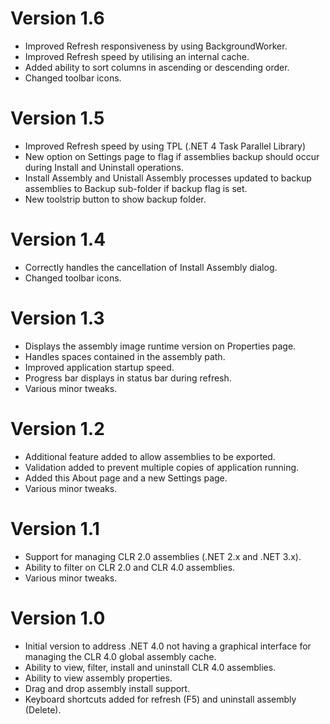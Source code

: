 # Version 1.6
- Improved Refresh responsiveness by using BackgroundWorker.
- Improved Refresh speed by utilising an internal cache.
- Added ability to sort columns in ascending or descending order.
- Changed toolbar icons.

# Version 1.5
- Improved Refresh speed by using TPL (.NET 4 Task Parallel Library)
- New option on Settings page to flag if assemblies backup should 
  occur during Install and Uninstall operations.
- Install Assembly and Unistall Assembly processes updated to backup 
  assemblies to Backup sub-folder if backup flag is set.
- New toolstrip button to show backup folder.

# Version 1.4
- Correctly handles the cancellation of Install Assembly dialog.
- Changed toolbar icons.

# Version 1.3
- Displays the assembly image runtime version on Properties page.
- Handles spaces contained in the assembly path.
- Improved application startup speed.
- Progress bar displays in status bar during refresh.
- Various minor tweaks.

# Version 1.2
- Additional feature added to allow assemblies to be exported.
- Validation added to prevent multiple copies of application running.
- Added this About page and a new Settings page.
- Various minor tweaks.

# Version 1.1
- Support for managing CLR 2.0 assemblies (.NET 2.x and .NET 3.x).
- Ability to filter on CLR 2.0 and CLR 4.0 assemblies.
- Various minor tweaks.

# Version 1.0
- Initial version to address .NET 4.0 not having a graphical interface for 
  managing the CLR 4.0 global assembly cache.
- Ability to view, filter, install and uninstall CLR 4.0 assemblies.
- Ability to view assembly properties.
- Drag and drop assembly install support.
- Keyboard shortcuts added for refresh (F5) and uninstall assembly (Delete).
